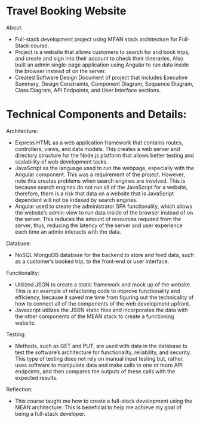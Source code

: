 # Travel Booking Website
About: 
- Full-stack development project using MEAN stack architecture for Full-Stack course.
- Project is a website that allows customers to search for and book trips, and create and sign into their account to check their itineraries. Also built an admin single-page application using Angular to run data inside the browser instead of on the server.
- Created Software Design Document of project that includes Executive Summary, Design Constraints, Component Diagram, Sequence Diagram, Class Diagram, API Endpoints, and User Interface sections.

# Technical Components and Details:

Architecture:
- Express HTML as a web application framework that contains routes, controllers, views, and data models. This creates a web server and directory structure for the Node.js platform that allows better testing and scalability of web development tasks.
- JavaScript as the language used to run the webpage, especially with the Angular component. This was a requirement of the project. However, note this creates problems when search engines are involved. This is because search engines do not run all of the JavaScript for a website, therefore, there is a risk that data on a website that is JavaScript dependent will not be indexed by search engines.
- Angular used to create the administrator SPA functionality, which allows the website’s admin-view to run data inside of the browser instead of on the server. This reduces the amount of resources required from the server, thus, reducing the latency of the server and user experience each time an admin interacts with the data. 

Database: 
- NoSQL MongoDB database for the backend to store and feed data, such as a customer’s booked trip, to the front-end or user interface.

Functionality:
- Utilized JSON to create a static framework and mock up of the website. This is an example of refactoring code to improve functionality and efficiency, because it saved me time from figuring out the technicality of how to connect all of the components of the web development upfront.
- Javascript utilizes the JSON static files and incorporates the data with the other components of the MEAN stack to create a functioning website. 

Testing:
- Methods, such as GET and PUT, are used with data in the database to test the software’s architecture for functionality, reliability, and security. This type of testing does not rely on manual input testing but, rather, uses software to manipulate data and make calls to one or more API endpoints, and then compares the outputs of these calls with the expected results. 

Reflection:
- This course taught me how to create a full-stack development using the MEAN architecture. This is beneficial to help me achieve my goal of being a full-stack developer.
